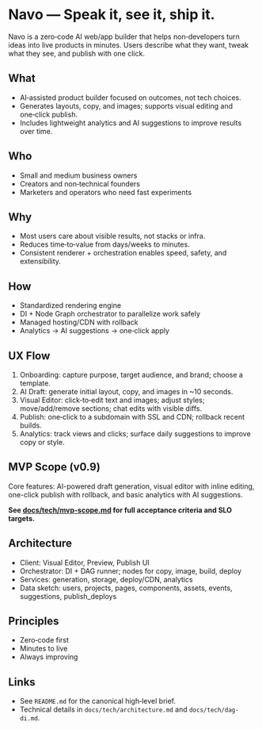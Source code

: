 # Navo — Speak it, see it, ship it.

Navo is a zero‑code AI web/app builder that helps non‑developers turn ideas into live products in minutes. Users describe what they want, tweak what they see, and publish with one click.

## What
- AI‑assisted product builder focused on outcomes, not tech choices.
- Generates layouts, copy, and images; supports visual editing and one‑click publish.
- Includes lightweight analytics and AI suggestions to improve results over time.

## Who
- Small and medium business owners
- Creators and non‑technical founders
- Marketers and operators who need fast experiments

## Why
- Most users care about visible results, not stacks or infra.
- Reduces time‑to‑value from days/weeks to minutes.
- Consistent renderer + orchestration enables speed, safety, and extensibility.

## How
- Standardized rendering engine
- DI + Node Graph orchestrator to parallelize work safely
- Managed hosting/CDN with rollback
- Analytics → AI suggestions → one‑click apply

## UX Flow
1. Onboarding: capture purpose, target audience, and brand; choose a template.
2. AI Draft: generate initial layout, copy, and images in ~10 seconds.
3. Visual Editor: click‑to‑edit text and images; adjust styles; move/add/remove sections; chat edits with visible diffs.
4. Publish: one‑click to a subdomain with SSL and CDN; rollback recent builds.
5. Analytics: track views and clicks; surface daily suggestions to improve copy or style.

## MVP Scope (v0.9)
Core features: AI-powered draft generation, visual editor with inline editing, one-click publish with rollback, and basic analytics with AI suggestions.

**See [docs/tech/mvp-scope.md](../tech/mvp-scope.md) for full acceptance criteria and SLO targets.**

## Architecture
- Client: Visual Editor, Preview, Publish UI
- Orchestrator: DI + DAG runner; nodes for copy, image, build, deploy
- Services: generation, storage, deploy/CDN, analytics
- Data sketch: users, projects, pages, components, assets, events, suggestions, publish_deploys

## Principles
- Zero‑code first
- Minutes to live
- Always improving

## Links
- See `README.md` for the canonical high‑level brief.
- Technical details in `docs/tech/architecture.md` and `docs/tech/dag-di.md`.